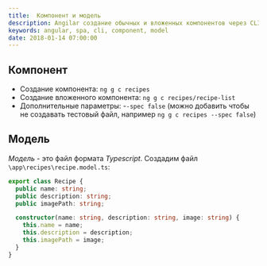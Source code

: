 ```yaml
---
title:  Компонент и модель
description: Angilar создание обычных и вложенных компонентов через CLI. Описание модели.
keywords: angular, spa, cli, component, model
date: 2018-01-14 07:00:00
---
```


## Компонент

+ Создание компонента: `ng g c recipes`
+ Создание вложенного компонента: `ng g c recipes/recipe-list`
+ Дополнительные параметры: -`-spec false` (можно добавить чтобы не создавать тестовый файл, например `ng g c recipes --spec false`)

## Модель

*Модель* - это файл формата *Typescript*. Создадим файл `\app\recipes\recipe.model.ts`:

```typescript
export class Recipe {
  public name: string;
  public description: string;
  public imagePath: string;

  constructor(name: string, description: string, image: string) {
    this.name = name;
    this.description = description;
    this.imagePath = image;
  }
}
```
